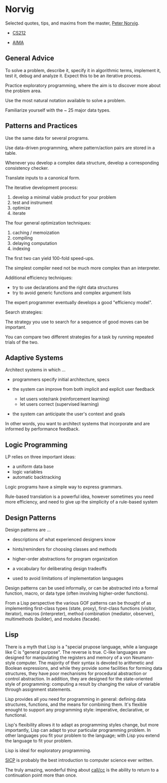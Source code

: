 Norvig
======

Selected quotes, tips, and maxims from the master, [Peter Norvig](http://norvig.com).

* [CS212](https://www.udacity.com/course/cs212)

* [AIMA](http://aima.cs.berkeley.edu/)


## General Advice

To solve a problem, describe it, specify it in algorithmic terms, implement it, test it, debug and analyze it. Expect this to be an iterative process.

Practice exploratory programming, where the aim is to discover more about the problem area. 

Use the most natural notation available to solve a problem.

Familiarize yourself with the ~ 25 major data types.


## Patterns and Practices

Use the same data for several programs.

Use data-driven programming, where pattern/action pairs are stored in a table.

Whenever you develop a complex data structure, develop a corresponding consistency checker.

Translate inputs to a canonical form.

The iterative development process:

1. develop a minimal viable product for your problem 
2. test and instrument
3. optimize
4. iterate

The four general optimization techniques:

1. caching / memoization
2. compiling
3. delaying computation
4. indexing

The first two can yield 100-fold speed-ups.

The simplest compiler need not be much more complex than an interpreter.

Additional efficiency techniques:

* try to use declarations and the right data structures
* try to avoid generic functions and complex argument lists

The expert programmer eventually develops a good "efficiency model".

Search strategies:

The strategy you use to search for a sequence of good moves can be important.

You can compare two different strategies for a task by running repeated trials of the two. 


## Adaptive Systems

Architect systems in which ...

* programmers specify initial architecture, specs

* the system can improve from both implicit and explicit user feedback
  * let users vote/rank (reinforcement learning)
  * let users correct (supervised learning)

* the system can anticipate the user's context and goals

In other words, you want to architect systems that incorporate and are informed by performance feedback.


## Logic Programming

LP relies on three important ideas: 

* a uniform data base
* logic variables
* automatic backtracking

Logic programs have a simple way to express grammars.

Rule-based translation is a powerful idea, however sometimes you need more efficiency, and need to give up the simplicity of a rule-based system


## Design Patterns

Design patterns are ...

* descriptions of what experienced designers know

* hints/reminders for choosing classes and methods

* higher-order abstractions for program organization

* a vocabulary for deliberating design tradeoffs

* used to avoid limitations of implementation languages

Design patterns can be used informally, or can be abstracted into a formal function, macro, or data type (often involving higher-order functions).

From a Lisp perspective the various GOF patterns can be thought of as implementing first-class types (state, proxy), first-class functions (visitor, iterator), macros (interpreter), method combination (mediator, observer), multimethods (builder), and modules (facade).


## Lisp

There is a myth that Lisp is a "special prupose language, while a language like C is "general purpose".  The reverse is true.  C-like languages are designed for manipulating the registers and memory of a von Neumann-style computer.  The majority of their syntax is devoted to arithmetic and Boolean expressions, and while they provide some facilities for forming data structures, they have poor mechanisms for procedural abstraction or control abstraction. In addition, they are designed for the state-oriented style of programming: computing a result by changing the value of variable through assignment statements.

Lisp provides all you need for programming in general: defining data structures, functions, and the means for combining them.  It's flexible enought to support any programming style: imperative, declarative, or functional.

Lisp's flexibility allows it to adapt as programming styles change, but more importantly, Lisp can adapt to your particular programming problem. In other languages you fit your problem to the language; with Lisp you extend the language to fit your problem.

Lisp is ideal for exploratory programming.

[SICP](http://mitpress.mit.edu/sicp/) is probably the best introduction to computer science ever written.

The truly amazing, wonderful thing about [call/cc](http://en.wikipedia.org/wiki/Call-with-current-continuation) is the ability to return to a continuation point more than once.

